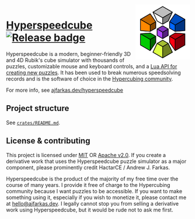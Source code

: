<img src="https://raw.githubusercontent.com/HactarCE/Hyperspeedcube/main/crates/hyperspeedcube/resources/icon/hyperspeedcube.svg?sanitize=true" alt="Hyperspeedcube logo" width="150" align="right">

# [Hyperspeedcube] [![Release badge]][Release link]

[Dependencies badge]: https://deps.rs/repo/github/HactarCE/Hyperspeedcube/status.svg "Dependencies status"
[Release badge]: https://img.shields.io/github/v/release/HactarCE/Hyperspeedcube
[Release link]: https://github.com/HactarCE/Hyperspeedcube/releases/latest

Hyperspeedcube is a modern, beginner-friendly 3D and 4D Rubik's cube simulator with thousands of puzzles, customizable mouse and keyboard controls, and a [Lua API for creating new puzzles](https://dev.hypercubing.xyz/hsc/puzzle-dev/). It has been used to break numerous speedsolving records and is the software of choice in the [Hypercubing community](https://hypercubing.xyz/).

For more info, see [ajfarkas.dev/hyperspeedcube](https://ajfarkas.dev/hyperspeedcube/)

[Hyperspeedcube]: https://ajfarkas.dev/hyperspeedcube/

## Project structure

See [`crates/README.md`](crates/README.md).

## License & contributing

This project is licensed under [MIT](https://opensource.org/license/mit) OR [Apache v2.0](https://apache.org/licenses/LICENSE-2.0). If you create a derivative work that uses the Hyperspeedcube puzzle simulator as a major component, please prominently credit HactarCE / Andrew J. Farkas.

Hyperspeedcube is the product of the majority of my free time over the course of many years. I provide it free of charge to the Hypercubing community because I want puzzles to be accessible. If you want to make something using it, especially if you wish to monetize it, please contact me at <hello@ajfarkas.dev>. I legally cannot stop you from selling a derivative work using Hyperspeedcube, but it would be rude not to ask me first.
